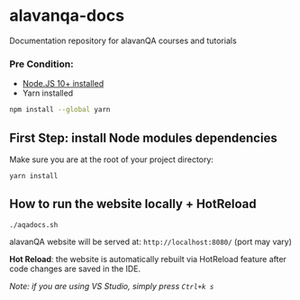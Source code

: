 # alavanqa-docs
Documentation repository for alavanQA courses and tutorials

### Pre Condition: 
- [Node.JS 10+ installed](https://nodejs.org/en/download/)
- Yarn installed
```bash
npm install --global yarn
```  


## First Step: install Node modules dependencies

Make sure you are at the root of your project directory:
```bash
yarn install
```

## How to run the website locally + HotReload

```bash
./aqadocs.sh
```

alavanQA website will be served at: `http://localhost:8080/` (port may vary)

**Hot Reload**: the website is automatically rebuilt via HotReload feature after code changes are saved in the IDE.

_Note: if you are using VS Studio, simply press `Ctrl+k s`_
